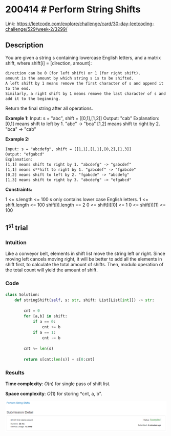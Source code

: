 # 200414 # Perform String Shifts
Link: https://leetcode.com/explore/challenge/card/30-day-leetcoding-challenge/529/week-2/3299/

## Description
You are given a string s containing lowercase English letters, and a matrix shift, where shift[i] = [direction, amount]:

    direction can be 0 (for left shift) or 1 (for right shift). 
    amount is the amount by which string s is to be shifted.
    A left shift by 1 means remove the first character of s and append it to the end.
    Similarly, a right shift by 1 means remove the last character of s and add it to the beginning.

Return the final string after all operations.

**Example 1:**
    Input: s = "abc", shift = [[0,1],[1,2]]
    Output: "cab"
    Explanation: 
    [0,1] means shift to left by 1. "abc" -> "bca"
    [1,2] means shift to right by 2. "bca" -> "cab"

**Example 2:**

    Input: s = "abcdefg", shift = [[1,1],[1,1],[0,2],[1,3]]
    Output: "efgabcd"
    Explanation:  
    [1,1] means shift to right by 1. "abcdefg" -> "gabcdef"
    [1,1] means s**hift to right by 1. "gabcdef" -> "fgabcde"
    [0,2] means shift to left by 2. "fgabcde" -> "abcdefg"
    [1,3] means shift to right by 3. "abcdefg" -> "efgabcd"


**Constraints:**

1 <= s.length <= 100
s only contains lower case English letters.
1 <= shift.length <= 100
shift[i].length == 2
0 <= shift[i][0] <= 1
0 <= shift[i][1] <= 100


## 1<sup>st</sup> trial

### Intuition
Like a conveyor belt, elements in shift list move the string left or right. Since moving left cancels moving right, it will be better to add all the elements in shift first, to calculate the total amount of shifts. Then, modulo operation of the total count will yield the amount of shift.

### Code
```python
class Solution:
    def stringShift(self, s: str, shift: List[List[int]]) -> str:
        
        cnt = 0
        for [a,b] in shift:
            if a == 0:
                cnt += b
            if a == 1:
                cnt -= b
        
        cnt %= len(s)
        
        return s[cnt:len(s)] + s[0:cnt]
```

### Results
**Time complexity**: *O*(n) for single pass of shift list.

**Space complexity**: *O*(1) for storing *cnt, a, b".

![1st trial](https://github.com/minyookim/DailyCoding/blob/master/200414%20%23%20Perform%20String%20Shifts/1st%20trial.PNG)
